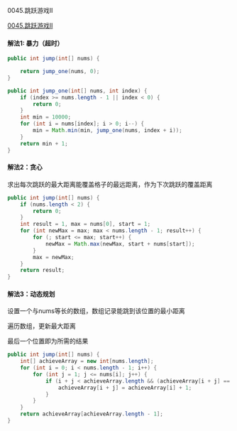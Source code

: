 0045.跳跃游戏II

[0045.跳跃游戏II
](https://leetcode-cn.com/problems/jump-game-ii/)

#### 解法1: 暴力（超时）

```java
public int jump(int[] nums) {

    return jump_one(nums, 0);
}

public int jump_one(int[] nums, int index) {
    if (index >= nums.length - 1 || index < 0) {
        return 0;
    }
    int min = 10000;
    for (int i = nums[index]; i > 0; i--) {
        min = Math.min(min, jump_one(nums, index + i));
    }
    return min + 1;
}
```



#### 解法2：贪心

求出每次跳跃的最大距离能覆盖格子的最远距离，作为下次跳跃的覆盖距离

```java
public int jump(int[] nums) {
    if (nums.length < 2) {
        return 0;
    }
    int result = 1, max = nums[0], start = 1;
    for (int newMax = max; max < nums.length - 1; result++) {
        for (; start <= max; start++) {
            newMax = Math.max(newMax, start + nums[start]);
        }
        max = newMax;
    }
    return result;
}
```



#### 解法3：动态规划

设置一个与nums等长的数组，数组记录能跳到该位置的最小距离

遍历数组，更新最大距离

最后一个位置即为所需的结果

```java
public int jump(int[] nums) {
    int[] achieveArray = new int[nums.length];
    for (int i = 0; i < nums.length - 1; i++) {
        for (int j = 1; j <= nums[i]; j++) {
            if (i + j < achieveArray.length && (achieveArray[i + j] == 0 || achieveArray[i + j] > achieveArray[i] + 1)) {
                achieveArray[i + j] = achieveArray[i] + 1;
            }
        }
    }
    return achieveArray[achieveArray.length - 1];
}
```

